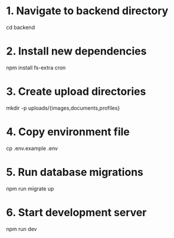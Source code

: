 # 1. Navigate to backend directory
cd backend

# 2. Install new dependencies
npm install fs-extra cron

# 3. Create upload directories
mkdir -p uploads/{images,documents,profiles}

# 4. Copy environment file
cp .env.example .env

# 5. Run database migrations
npm run migrate up

# 6. Start development server
npm run dev